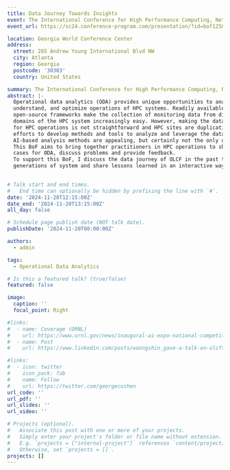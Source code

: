 ```yaml
---
title: Data Journey Towards Insights
event: The International Conference for High Performance Computing, Networking, Storage, and Analysis (SC24) - Birds of a Feather on Operational Data Analytics
event_url: https://sc24.conference-program.com/presentation/?id=bof125&sess=sess668

location: Georgia World Conference Center 
address:
  street: 285 Andrew Young International Blvd NW
  city: Atlanta
  region: Georgia
  postcode: '30303'
  country: United States

summary: The International Conference for High Performance Computing, Networking, Storage, and Analysis (SC24) - Birds of a Feather on Operational Data Analytics
abstract: |-
  Operational data analytics (ODA) provides unique opportunities to analyze,
  understand, and optimize operations of HPC systems. Readily available
  open-source frameworks make the collection of monitoring data from different
  domains of the HPC system increasingly easy. However, making the data work
  for HPC operations is not straightforward and HPC sites are duplicating
  efforts to develop methods and tools to analyze and leverage the data.
  AI-based analysis methods are appealing, but certainly not the only option.
  This BoF aims to bring together practitioners in HPC operations to share use
  cases for ODA, discuss problems and provide feedback.
  To support this BoF, I discuss the data journey of OLCF in the past two
  generations of system and share lessons learned in an interactive way.
  

# Talk start and end times.
#   End time can optionally be hidden by prefixing the line with `#`.
date: '2024-11-20T12:15:00Z'
date_end: '2024-11-20T13:15:00Z'
all_day: false

# Schedule page publish date (NOT talk date).
publishDate: '2024-11-20T00:00:00Z'

authors:
  - admin

tags:
  - Operational Data Analytics

# Is this a featured talk? (true/false)
featured: false

image:
  caption: ''
  focal_point: Right

#links:
#  - name: Coverage (ORNL)
#    url: https://www.ornl.gov/news/inaugural-ai-expo-national-competitiveness-gives-ornl-platform-showcase-latest-technologies
#  - name: Post
#    url: https://www.linkedin.com/posts/woongshin_gave-a-talk-on-olcfs-energy-efficiency-efforts-activity-7194045088488955905-YdRR

#links:
#  - icon: twitter
#    icon_pack: fab
#    name: Follow
#    url: https://twitter.com/georgecushen
url_code: ''
url_pdf: ''
url_slides: ''
url_video: ''

# Projects (optional).
#   Associate this post with one or more of your projects.
#   Simply enter your project's folder or file name without extension.
#   E.g. `projects = ["internal-project"]` references `content/project/deep-learning/index.md`.
#   Otherwise, set `projects = []`.
projects: []
---
```


